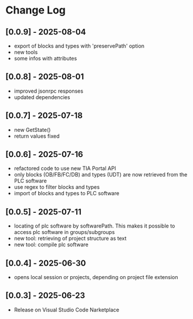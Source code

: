 # Change Log

## [0.0.9] - 2025-08-04

- export of blocks and types with 'preservePath' option
- new tools
- some infos with attributes

## [0.0.8] - 2025-08-01

- improved jsonrpc responses
- updated dependencies

## [0.0.7] - 2025-07-18

- new GetState()
- return values fixed

## [0.0.6] - 2025-07-16

- refactored code to use new TIA Portal API
- only blocks (OB/FB/FC/DB) and types (UDT) are now retrieved from the PLC software
- use regex to filter blocks and types
- import of blocks and types to PLC software

## [0.0.5] - 2025-07-11

- locating of plc software by softwarePath. This makes it possible to access plc software in groups/subgroups
- new tool: retrieving of project structure as text
- new tool: compile plc software

## [0.0.4] - 2025-06-30

- opens local session or projects, depending on project file extension

## [0.0.3] - 2025-06-23

- Release on Visual Studio Code Narketplace
